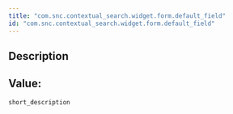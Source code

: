 ```yaml
---
title: "com.snc.contextual_search.widget.form.default_field"
id: "com.snc.contextual_search.widget.form.default_field"
---
```

## Description



## Value: 
```
short_description
```